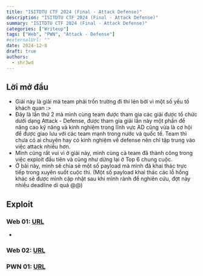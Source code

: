 ```yaml
---
title: "ISITDTU CTF 2024 (Final - Attack Defense)"
description: "ISITDTU CTF 2024 (Final - Attack Defense)"
summary: "ISITDTU CTF 2024 (Final - Attack Defense)"
categories: ["Writeup"]
tags: ["Web", "PWN", "Attack - Defense"]
#externalUrl: ""
date: 2024-12-8
draft: true
authors:
  - shr3wd
---
```


## Lời mở đầu

- Giải này là giải mà team phải trốn trường đi thi lén bởi vì một số yếu tố khách quan :>
- Đây là lần thứ 2 mà mình cùng team được tham gia các giải được tổ chức dưới dạng Attack - Defense, được tham gia giải lần này một phần để nâng cao kỹ năng và kinh nghiệm trong lĩnh vực AD cũng vừa là cơ hội để được giao lưu với các team mạnh trong nước và quốc tế. Team thì chưa có ai chuyên hay có kinh nghiệm về defense nên chỉ tập trung vào việc attack nhiều hơn.
- Mình cũng rất vui vì ở giải này, mình cùng cả team đã thành công trong việc exploit đầu tiên và cũng như dừng lại ở Top 6 chung cuộc.
- Ở bài này, mình sẽ chia sẻ một số payload mà mình đã khai thác trực tiếp trong xuyên suốt cuộc thi. (Một số payload khai thác các lỗ hổng khác sẽ được mình cập nhật sau khi mình rảnh để nghiên cứu, đợt này nhiều deadline dí quá @@)

## Exploit

### Web 01: [URL](./resource/web01.zip)

- 

### Web 02: [URL](./resource/web02.zip)

### PWN 01: [URL](./resource/pwn01.zip)

